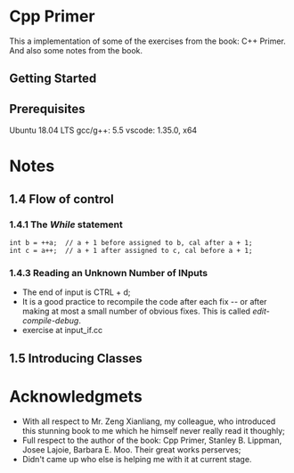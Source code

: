 # Cpp Primer
This a implementation of some of the exercises from the book: C++ Primer. And also some notes from the book.

## Getting Started


## Prerequisites
Ubuntu 18.04 LTS
gcc/g++: 5.5
vscode: 1.35.0, x64

# Notes
## 1.4 Flow of control
### 1.4.1 The *While* statement
```
int b = ++a;  // a + 1 before assigned to b, cal after a + 1;
int c = a++;  // a + 1 after assigned to c, cal before a + 1;
```

### 1.4.3 Reading an Unknown Number of INputs
* The end of input is CTRL + d;
* It is a good practice to recompile the code after each fix -- or after making at most a small number of obvious fixes. This is called *edit-compile-debug*.
* exercise at input_if.cc


## 1.5 Introducing Classes



# Acknowledgmets
* With all respect to Mr. Zeng Xianliang, my colleague, who introduced this stunning book to me which he himself never really read it thoughly;
* Full respect to the author of the book: Cpp Primer, Stanley B. Lippman, Josee Lajoie, Barbara E. Moo. Their great works perserves;
* Didn't came up who else is helping me with it at current stage.